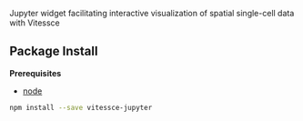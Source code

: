 Jupyter widget facilitating interactive visualization of spatial single-cell data with Vitessce

Package Install
---------------

**Prerequisites**
- [node](http://nodejs.org/)

```bash
npm install --save vitessce-jupyter
```
